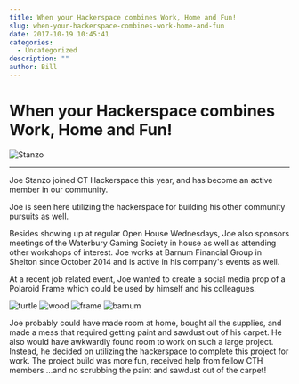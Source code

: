 ```yaml
---
title: When your Hackerspace combines Work, Home and Fun!
slug: when-your-hackerspace-combines-work-home-and-fun
date: 2017-10-19 10:45:41
categories:
  - Uncategorized
description: ""
author: Bill
---
```


# When your Hackerspace combines Work, Home and Fun!

![Stanzo](/uploads/2017/10/Stanzo-Picture-Capture-150x150.png)

<hr />

Joe Stanzo joined CT Hackerspace this year, and has become an active member in our community.

Joe is seen here utilizing the hackerspace for building his other community pursuits as well.

Besides showing up at regular Open House Wednesdays, Joe also sponsors meetings of the Waterbury Gaming Society in house as well as attending other workshops of interest. Joe works at Barnum Financial Group in Shelton since October 2014 and is active in his company's events as well.

At a recent job related event, Joe wanted to create a social media prop of a Polaroid Frame which could be used by himself and his colleagues.

![turtle](/uploads/2017/10/20170920_202650-1-e1508427011198-150x150.jpg)
![wood](/uploads/2017/10/20170920_195837-e1508427031359-150x150.jpg)
![frame](/uploads/2017/10/20170920_232203-2-150x150.jpg)
![barnum](/uploads/2017/10/20170929_120433-4-e1508427059714-150x150.jpg)

Joe probably could have made room at home, bought all the supplies, and made a mess that required getting paint and sawdust out of his carpet. He also would have awkwardly found room to work on such a large project. Instead, he decided on utilizing the hackerspace to complete this project for work. The project build was more fun, received help from fellow CTH members ...and no scrubbing the paint and sawdust out of the carpet!
